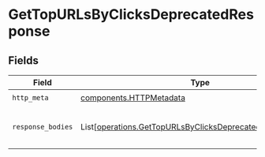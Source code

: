 # GetTopURLsByClicksDeprecatedResponse


## Fields

| Field                                                                                                                            | Type                                                                                                                             | Required                                                                                                                         | Description                                                                                                                      |
| -------------------------------------------------------------------------------------------------------------------------------- | -------------------------------------------------------------------------------------------------------------------------------- | -------------------------------------------------------------------------------------------------------------------------------- | -------------------------------------------------------------------------------------------------------------------------------- |
| `http_meta`                                                                                                                      | [components.HTTPMetadata](../../models/components/httpmetadata.md)                                                               | :heavy_check_mark:                                                                                                               | N/A                                                                                                                              |
| `response_bodies`                                                                                                                | List[[operations.GetTopURLsByClicksDeprecatedResponseBody](../../models/operations/gettopurlsbyclicksdeprecatedresponsebody.md)] | :heavy_minus_sign:                                                                                                               | The top URLs by number of clicks                                                                                                 |